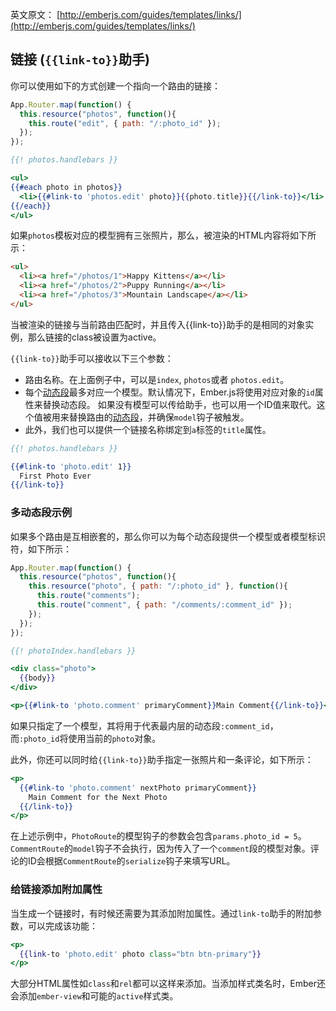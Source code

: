英文原文： [http://emberjs.com/guides/templates/links/](http://emberjs.com/guides/templates/links/)

## 链接 (`{{link-to}}`助手)

你可以使用如下的方式创建一个指向一个路由的链接：

```js
App.Router.map(function() {
  this.resource("photos", function(){
    this.route("edit", { path: "/:photo_id" });
  });
});
```

```handlebars
{{! photos.handlebars }}

<ul>
{{#each photo in photos}}
  <li>{{#link-to 'photos.edit' photo}}{{photo.title}}{{/link-to}}</li>
{{/each}}
</ul>
```

如果`photos`模板对应的模型拥有三张照片，那么，被渲染的HTML内容将如下所示：

```html
<ul>
  <li><a href="/photos/1">Happy Kittens</a></li>
  <li><a href="/photos/2">Puppy Running</a></li>
  <li><a href="/photos/3">Mountain Landscape</a></li>
</ul>
```

当被渲染的链接与当前路由匹配时，并且传入{{link-to}}助手的是相同的对象实例，那么链接的class被设置为active。

`{{link-to}}`助手可以接收以下三个参数：

* 路由名称。在上面例子中，可以是`index`, `photos`或者 `photos.edit`。
* 每个[动态段](/guides/routing/defining-your-routes/#toc_dynamic-segments)最多对应一个模型。默认情况下，Ember.js将使用对应对象的`id`属性来替换动态段。
  如果没有模型可以传给助手，也可以用一个ID值来取代。这个值被用来替换路由的[动态段](/guides/routing/defining-your-routes/#toc_dynamic-segments)，并确保`model`钩子被触发。
* 此外，我们也可以提供一个链接名称绑定到`a`标签的`title`属性。

```handlebars
{{! photos.handlebars }}

{{#link-to 'photo.edit' 1}}
  First Photo Ever
{{/link-to}}
```

### 多动态段示例

如果多个路由是互相嵌套的，那么你可以为每个动态段提供一个模型或者模型标识符，如下所示：

```js
App.Router.map(function() {
  this.resource("photos", function(){
    this.resource("photo", { path: "/:photo_id" }, function(){
      this.route("comments");
      this.route("comment", { path: "/comments/:comment_id" });
    });
  });
});
```

```handlebars
{{! photoIndex.handlebars }}

<div class="photo">
  {{body}}
</div>

<p>{{#link-to 'photo.comment' primaryComment}}Main Comment{{/link-to}}</p>
```

如果只指定了一个模型，其将用于代表最内层的动态段`:comment_id`，而`:photo_id`将使用当前的`photo`对象。

此外，你还可以同时给`{{link-to}}`助手指定一张照片和一条评论，如下所示：

```handlebars
<p>
  {{#link-to 'photo.comment' nextPhoto primaryComment}}
    Main Comment for the Next Photo
  {{/link-to}}
</p>
```

在上述示例中，`PhotoRoute`的模型钩子的参数会包含`params.photo_id = 5`。`CommentRoute`的`model`钩子不会执行，因为传入了一个`comment`段的模型对象。评论的ID会根据`CommentRoute`的`serialize`钩子来填写URL。

### 给链接添加附加属性

当生成一个链接时，有时候还需要为其添加附加属性。通过`link-to`助手的附加参数，可以完成该功能：

```handlebars
<p>
  {{link-to 'photo.edit' photo class="btn btn-primary"}}
</p>
```

大部分HTML属性如`class`和`rel`都可以这样来添加。当添加样式类名时，Ember还会添加`ember-view`和可能的`active`样式类。
